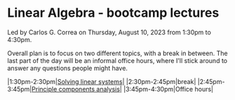 # Linear Algebra - bootcamp lectures

Led by Carlos G. Correa on Thursday, August 10, 2023 from 1:30pm to 4:30pm.

Overall plan is to focus on two different topics, with a break in between. The last part of the day will be an informal office hours, where I'll stick around to answer any questions people might have.

|1:30pm-2:30pm|[Solving linear systems](solve-linear-eq.ipynb)|
|2:30pm-2:45pm|break|
|2:45pm-3:45pm|[Principle components analysis](pca.ipynb)|
|3:45pm-4:30pm|Office hours|
